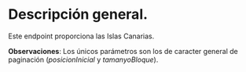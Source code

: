# Descripción general.

Este endpoint proporciona las Islas Canarias.

**Observaciones**:
Los únicos parámetros son los de caracter general de paginación (*posicionInicial* y *tamanyoBloque*).
